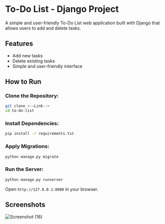 # To-Do List - Django Project

A simple and user-friendly To-Do List web application built with Django that allows users to add and delete tasks.

## Features
- Add new tasks
- Delete existing tasks
- Simple and user-friendly interface

## How to Run
### Clone the Repository:
```sh
git clone <--Link-->
cd to-do-list
```

### Install Dependencies:
```sh
pip install -r requirements.txt
```

### Apply Migrations:
```sh
python manage.py migrate
```

### Run the Server:
```sh
python manage.py runserver
```

Open `http://127.0.0.1:8000` in your browser.

## Screenshots
![Screenshot (16)](https://github.com/user-attachments/assets/7a5daa8c-8310-4dfc-a0e4-c750f27735f0)
